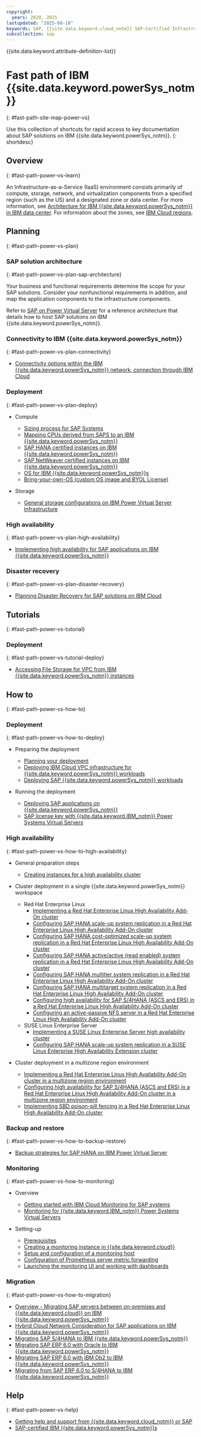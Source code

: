 ```yaml
---
copyright:
  years: 2020, 2025
lastupdated: "2025-08-18"
keywords: SAP, {{site.data.keyword.cloud_notm}} SAP-Certified Infrastructure, {{site.data.keyword.ibm_cloud_sap}}, SAP Workloads
subcollection: sap
---
```


{{site.data.keyword.attribute-definition-list}}


# Fast path of IBM {{site.data.keyword.powerSys_notm}}
{: #fast-path-site-map-power-vs}

Use this collection of shortcuts for rapid access to key documentation about SAP solutions on IBM {{site.data.keyword.powerSys_notm}}.
{: shortdesc}

## Overview
{: #fast-path-power-vs-learn}

An Infrastructure-as-a-Service (IaaS) environment consists primarily of compute, storage, network, and virtualization components from a specified region (such as the US) and a designated zone or data center.
For more information, see [Architecture for IBM {{site.data.keyword.powerSys_notm}} in IBM data center](/docs/power-iaas?topic=power-iaas-on-cloud-architecture).
For information about the zones, see [IBM Cloud regions](/docs/power-iaas?topic=power-iaas-ibm-cloud-reg).

## Planning
{: #fast-path-power-vs-plan}

### SAP solution architecture
{: #fast-path-power-vs-plan-sap-architecture}

Your business and functional requirements determine the scope for your SAP solutions.
Consider your nonfunctional requirements in addition, and map the application components to the infrastructure components.

Refer to [SAP on Power Virtual Server](/docs/pattern-sap-on-powervs) for a reference architecture that details how to host SAP solutions on IBM {{site.data.keyword.powerSys_notm}}.

### Connectivity to IBM {{site.data.keyword.powerSys_notm}}
{: #fast-path-power-vs-plan-connectivity}

- [Connectivity options within the IBM {{site.data.keyword.powerSys_notm}} network, connection through IBM Cloud](/docs/sap?topic=sap-determine-access#powervs-network-connectivity-and-security)  

### Deployment
{: #fast-path-power-vs-plan-deploy}

- Compute
   - [Sizing process for SAP Systems](/docs/sap?topic=sap-sizing)
   - [Mapping CPUs derived from SAPS to an IBM {{site.data.keyword.powerSys_notm}}](/docs/sap?topic=sap-planning-your-system-landscape#selecting-iaas-power)
   - [SAP HANA certified instances on IBM {{site.data.keyword.powerSys_notm}}](/docs/sap?topic=sap-hana-iaas-offerings-profiles-power-vs)
   - [SAP NetWeaver certified instances on IBM {{site.data.keyword.powerSys_notm}}](/docs/sap?topic=sap-nw-iaas-offerings-profiles-power-vs)
   - [OS for IBM {{site.data.keyword.powerSys_notm}}s](/docs/sap?topic=sap-compute-os-design-considerations#os-power)
   - [Bring-your-own-OS (custom OS image and BYOL License)](/docs/sap?topic=sap-compute-os-design-considerations#os-byos)



- Storage
   - [General storage configurations on IBM Power Virtual Server Infrastructure](/docs/sap?topic=sap-storage-design-considerations#sample-power)



### High availability
{: #fast-path-power-vs-plan-high-availability}

- [Implementing high availability for SAP applications on IBM {{site.data.keyword.powerSys_notm}}](/docs/sap?topic=sap-ha-overview)



### Disaster recovery
{: #fast-path-power-vs-plan-disaster-recovery}

- [Planning Disaster Recovery for SAP solutions on IBM Cloud](/docs/sap?topic=sap-disaster-recovery-design-considerations-overview)



## Tutorials
{: #fast-path-power-vs-tutorial}

### Deployment
{: #fast-path-power-vs-tutorial-deploy}

- [Accessing File Storage for VPC from IBM {{site.data.keyword.powerSys_notm}} instances](/docs/sap?topic=sap-ha-nlb-rt-nfs-intro)

## How to
{: #fast-path-power-vs-how-to}

### Deployment
{: #fast-path-power-vs-how-to-deploy}

- Preparing the deployment
   - [Planning your deployment](/docs/sap?topic=sap-powervs-planning-items)
   - [Deploying IBM Cloud VPC infrastructure for {{site.data.keyword.powerSys_notm}} workloads](/docs/sap?topic=sap-powervs-set-up-vpc-infrastructure)
   - [Deploying SAP {{site.data.keyword.powerSys_notm}} workloads](/docs/sap?topic=sap-powervs-set-up-power-infrastructure)

- Running the deployment
   - [Deploying SAP applications on {{site.data.keyword.powerSys_notm}}](/docs/sap?topic=sap-powervs-set-up-power-instances)
   - [SAP license key with {{site.data.keyword.IBM_notm}} Power Systems Virtual Servers](/docs/sap?topic=sap-bring-your-own-sap-product-license#byol-netweaver-powervs)



### High availability
{: #fast-path-power-vs-how-to-high-availability}

- General preparation steps
   - [Creating instances for a high availability cluster](/docs/sap?topic=sap-ha-vsi)

- Cluster deployment in a single {{site.data.keyword.powerSys_notm}} workspace
   - Red Hat Enterprise Linux
      - [Implementing a Red Hat Enterprise Linux High Availability Add-On cluster](/docs/sap?topic=sap-ha-rhel)
      - [Configuring SAP HANA scale-up system replication in a Red Hat Enterprise Linux High Availability Add-On cluster](/docs/sap?topic=sap-ha-rhel-hana-sr)
      - [Configuring SAP HANA cost-optimized scale-up system replication in a Red Hat Enterprise Linux High Availability Add-On cluster](/docs/sap?topic=sap-ha-rhel-hana-sr-cost-optimized)
      - [Configuring SAP HANA active/active (read enabled) system replication in a Red Hat Enterprise Linux High Availability Add-On cluster](/docs/sap?topic=sap-ha-rhel-hana-sr-aa)
      - [Configuring SAP HANA multitier system replication in a Red Hat Enterprise Linux High Availability Add-On cluster](/docs/sap?topic=sap-ha-rhel-hana-sr-multitier)
      - [Configuring SAP HANA multitarget system replication in a Red Hat Enterprise Linux High Availability Add-On cluster](/docs/sap?topic=sap-ha-rhel-hana-sr-multitarget)
      - [Configuring high availability for SAP S/4HANA (ASCS and ERS) in a Red Hat Enterprise Linux High Availability Add-On cluster](/docs/sap?topic=sap-ha-rhel-ensa)
      - [Configuring an active-passive NFS server in a Red Hat Enterprise Linux High Availability Add-On cluster](/docs/sap?topic=sap-ha-rhel-nfs)
   - SUSE Linux Enterprise Server
      - [Implementing a SUSE Linux Enterprise Server high availability cluster](/docs/sap?topic=sap-ha-sles)
      - [Configuring SAP HANA scale-up system replication in a SUSE Linux Enterprise High Availability Extension cluster](/docs/sap?topic=sap-ha-sles-hana-sr)


- Cluster deployment in a multizone region environment
   - [Implementing a Red Hat Enterprise Linux High Availability Add-On cluster in a multizone region environment](/docs/sap?topic=sap-ha-rhel-mz)
   - [Configuring high availability for SAP S/4HANA (ASCS and ERS) in a Red Hat Enterprise Linux High Availability Add-On cluster in a multizone region environment](/docs/sap?topic=sap-ha-rhel-ensa-mz)
   - [Implementing SBD poison-pill fencing in a Red Hat Enterprise Linux High Availability Add-On cluster](/docs/sap?topic=sap-ha-sbd)

### Backup and restore
{: #fast-path-power-vs-how-to-backup-restore}

- [Backup strategies for SAP HANA on IBM Power Virtual Server](/docs/sap?topic=sap-powervs-backup-strategies)



### Monitoring
{: #fast-path-power-vs-how-to-monitoring}

- Overview
   - [Getting started with IBM Cloud Monitoring for SAP systems](/docs/sap?topic=sap-mon-getting-started)
   - [Monitoring for {{site.data.keyword.IBM_notm}} Power Systems Virtual Servers](/docs/sap?topic=sap-planning-your-system-landscape#monitoring-power)

- Setting-up
   - [Prerequisites](/docs/sap?topic=sap-monitoring-prereqs)
   - [Creating a monitoring instance in {{site.data.keyword.cloud}}](/docs/sap?topic=sap-monitoring-instance)
   - [Setup and configuration of a monitoring host](/docs/sap?topic=sap-mon-exporter-setup-config)
   - [Configuration of Prometheus server metric forwarding](/docs/sap?topic=sap-mon-metric-forwarding)
   - [Launching the monitoring UI and working with dashboards](/docs/sap?topic=sap-mon-launch-web-ui-dashboards)

### Migration
{: #fast-path-power-vs-how-to-migration}

- [Overview - Migrating SAP servers between on-premises and {{site.data.keyword.cloud}} on IBM {{site.data.keyword.powerSys_notm}}](/docs/sap?topic=sap-sapmig-overview)
- [Hybrid Cloud Network Consideration for SAP applications on IBM {{site.data.keyword.powerSys_notm}}](/docs/sap?topic=sap-sapmig-hybrid-cloud-networking)
- [Migrating SAP S/4HANA to IBM {{site.data.keyword.powerSys_notm}}](/docs/sap?topic=sap-sapmig-db-hana)
- [Migrating SAP ERP 6.0 with Oracle to IBM {{site.data.keyword.powerSys_notm}}](/docs/sap?topic=sap-sapmig-db-oracle)
- [Migrating SAP ERP 6.0 with IBM Db2 to IBM {{site.data.keyword.powerSys_notm}}](/docs/sap?topic=sap-sapmig-db-db2)
- [Migrating from SAP ERP 6.0 to S/4HANA to IBM {{site.data.keyword.powerSys_notm}}](/docs/sap?topic=sap-sapmig-sum-dmo)



## Help
{: #fast-path-power-vs-help}

- [Getting help and support from {{site.data.keyword.cloud_notm}} or SAP](/docs/sap?topic=sap-help-support)
- [SAP-certified IBM {{site.data.keyword.powerSys_notm}}s](/docs/sap?topic=sap-faq-ibm-cloud-for-sap#faq-sap-certified-power-vsi)
